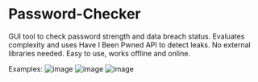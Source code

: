 # Password-Checker
GUI tool to check password strength and data breach status. Evaluates complexity and uses Have I Been Pwned API to detect leaks. No external libraries needed. Easy to use, works offline and online.

Examples:
![image](https://github.com/user-attachments/assets/830ad3c2-b205-4c65-b759-63758d16fc2c)
![image](https://github.com/user-attachments/assets/bcce8dfd-aa3a-4a65-b955-eb0dde34ac64)
![image](https://github.com/user-attachments/assets/e6cb9ed8-7429-4a2d-8bca-ff4ea9125b0a)
